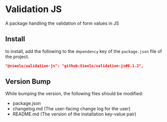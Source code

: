 # Validation JS
A package handling the validation of form values in JS

## Install
to install, add the following to the `dependency` key of the `package.json` file of the project.

```json
"@vieolo/validation-js": "github:Vieolo/validation-js#0.1.2",
```

## Version Bump
While bumping the version, the following files should be modified:
- package.json
- changelog.md (The user-facing change log for the user)
- README.md (The version of the installation key-value pair)